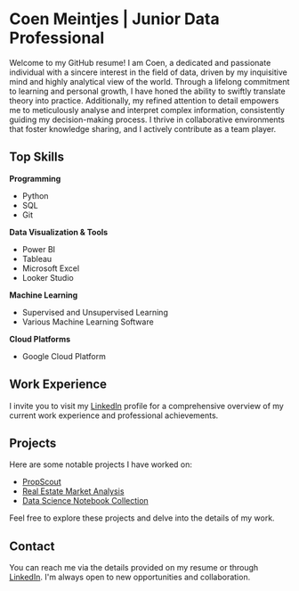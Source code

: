 # Coen Meintjes | Junior Data Professional 

Welcome to my GitHub resume! I am Coen, a dedicated and passionate individual with a sincere interest in the field of data, driven by my inquisitive mind and highly analytical view of the world. Through a lifelong commitment to learning and personal growth, I have honed the ability to swiftly translate theory into practice. Additionally, my refined attention to detail empowers me to meticulously analyse and interpret complex information, consistently guiding my decision-making process. I thrive in collaborative environments that foster knowledge sharing, and I actively contribute as a team player.

## Top Skills

**Programming**
- Python
- SQL
- Git

**Data Visualization & Tools**
- Power BI
- Tableau
- Microsoft Excel
- Looker Studio

**Machine Learning**
- Supervised and Unsupervised Learning
- Various Machine Learning Software

**Cloud Platforms**
- Google Cloud Platform

## Work Experience

I invite you to visit my [LinkedIn](https://www.linkedin.com/in/coen-meintjes) profile for a comprehensive overview of my current work experience and professional achievements.

## Projects

Here are some notable projects I have worked on:

- [PropScout](https://github.com/CoenMeintjes/PropScout)
- [Real Estate Market Analysis](https://github.com/CoenMeintjes/analysing_south_african_property_markets)
- [Data Science Notebook Collection](https://github.com/CoenMeintjes/data_science_notebook_templates)

Feel free to explore these projects and delve into the details of my work.

## Contact

You can reach me via the details provided on my resume or through [LinkedIn](https://www.linkedin.com/in/coen-meintjes). I'm always open to new opportunities and collaboration.
